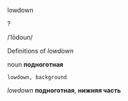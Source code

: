 lowdown

?

/ˈlōdoun/

Definitions of _lowdown_

noun
**подноготная**

    lowdown, background

_lowdown_
**подноготная**, **нижняя часть**